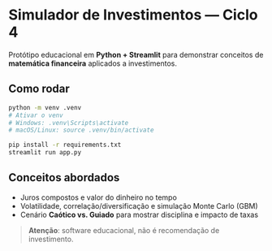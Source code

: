 # Simulador de Investimentos — Ciclo 4

Protótipo educacional em **Python + Streamlit** para demonstrar conceitos de **matemática financeira** aplicados a investimentos.

## Como rodar
```bash
python -m venv .venv
# Ativar o venv
# Windows: .venv\Scripts\activate
# macOS/Linux: source .venv/bin/activate

pip install -r requirements.txt
streamlit run app.py
```

## Conceitos abordados
- Juros compostos e valor do dinheiro no tempo
- Volatilidade, correlação/diversificação e simulação Monte Carlo (GBM)
- Cenário **Caótico vs. Guiado** para mostrar disciplina e impacto de taxas

> **Atenção**: software educacional, não é recomendação de investimento.

